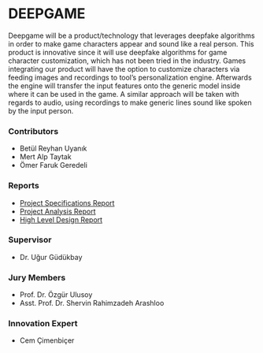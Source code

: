 # DEEPGAME

Deepgame will be a product/technology that leverages deepfake algorithms in order to make game characters appear and sound like a real person.
This product is innovative since it will use deepfake algorithms for game character customization, which has not been tried in the industry.
Games integrating our product will have the option to customize characters via feeding images and recordings to tool’s personalization engine. Afterwards the engine will transfer the input features onto the generic model inside where it can be used in the game. A similar approach will be taken with regards to audio, using recordings to make generic lines sound like spoken by the input person.

### Contributors
* Betül Reyhan Uyanık
* Mert Alp Taytak
* Ömer Faruk Geredeli

### Reports
* <a href="pdfs/Deepgame - Project Specifications Report.pdf" class="image fit"><img src="images/marr_pic.jpg" alt="">Project Specifications Report</a>
* <a href="pdfs/Deepgame - Project Analysis Report.pdf" class="image fit"><img src="images/marr_pic.jpg" alt="">Project Analysis Report</a>
* <a href="pdfs/Deepgame - High Level Design Report.pdf" class="image fit"><img src="images/marr_pic.jpg" alt="">High Level Design Report</a>

### Supervisor
* Dr. Uğur Güdükbay

### Jury Members
* Prof. Dr. Özgür Ulusoy
* Asst. Prof. Dr. Shervin Rahimzadeh Arashloo

### Innovation Expert
* Cem Çimenbiçer
